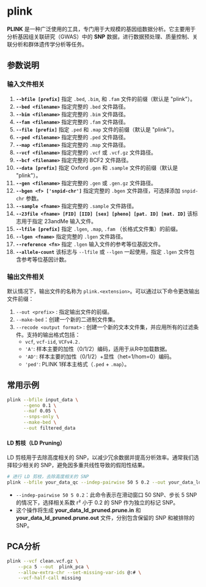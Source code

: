 # plink

**PLINK** 是一种广泛使用的工具，专门用于大规模的基因组数据分析。它主要用于分析基因组关联研究（GWAS）中的 **SNP** 数据，进行数据预处理、质量控制、关联分析和群体遗传学分析等任务。

## 参数说明

### 输入文件相关

1. **`--bfile [prefix]`**
   指定 `.bed`, `.bim`, 和 `.fam` 文件的前缀（默认是 "plink"）。
2. **`--bed <filename>`**
   指定完整的 `.bed` 文件路径。
3. **`--bim <filename>`**
   指定完整的 `.bim` 文件路径。
4. **`--fam <filename>`**
   指定完整的 `.fam` 文件路径。
5. **`--file [prefix]`**
   指定 `.ped` 和 `.map` 文件的前缀（默认是 "plink"）。
6. **`--ped <filename>`**
   指定完整的 `.ped` 文件路径。
7. **`--map <filename>`**
   指定完整的 `.map` 文件路径。
8. **`--vcf <filename>`**
   指定完整的 `.vcf` 或 `.vcf.gz` 文件路径。
9. **`--bcf <filename>`**
   指定完整的 BCF2 文件路径。
10. **`--data [prefix]`**
    指定 Oxford `.gen` 和 `.sample` 文件的前缀（默认是 "plink"）。
11. **`--gen <filename>`**
    指定完整的 `.gen` 或 `.gen.gz` 文件路径。
12. **`--bgen <f> ['snpid-chr']`**
    指定完整的 `.bgen` 文件路径，可选择添加 `snpid-chr` 参数。
13. **`--sample <fname>`**
    指定完整的 `.sample` 文件路径。
14. **`--23file <fname> [FID] [IID] [sex] [pheno] [pat. ID] [mat. ID]`**
    该标志用于指定 23andMe 输入文件。
15. **`--lfile [prefix]`**
    指定 `.lgen`, `.map`, `.fam` （长格式文件集）的前缀。
16. **`--lgen <fname>`**
    指定完整的 `.lgen` 文件路径。
17. **`--reference <fn>`**
    指定 `.lgen` 输入文件的参考等位基因文件。
18. **`--allele-count`**
    该标志与 `--lfile` 或 `--lgen` 一起使用，指定 `.lgen` 文件包含参考等位基因计数。

### 输出文件相关

默认情况下，输出文件的名称为 `plink.<extension>`。可以通过以下命令更改输出文件前缀：

1. `--out <prefix>` : 指定输出文件的前缀。
2. `--make-bed`：创建一个新的二进制文件集。
3. `--recode <output format>` : 创建一个新的文本文件集，并应用所有的过滤条件。支持的输出格式包括：
   - `vcf`, `vcf-iid`, `VCFv4.2.`
   - `'A'`: 样本主要的加性（0/1/2）编码，适用于从R中加载数据。
   - `'AD'`: 样本主要的加性（0/1/2）+显性（het=1/hom=0）编码。
   - `'ped'`: PLINK 1样本主格式（`.ped` + `.map`）。

## 常用示例

```bash
plink --bfile input_data \
      --geno 0.1 \
      --maf 0.05 \
      --snps-only \
      --make-bed \
      --out filtered_data
```

#### **LD 剪枝（LD Pruning）**

LD 剪枝用于去除高度相关的 SNP，以减少冗余数据并提高分析效率。通常我们选择较少相关的 SNP，避免因多重共线性导致的假阳性结果。

```bash
# 进行 LD 剪枝，去除高度相关的 SNP
plink --bfile your_data_qc --indep-pairwise 50 5 0.2 --out your_data_ld_pruned
```

- `--indep-pairwise 50 5 0.2`：此命令表示在滑动窗口 50 SNP、步长 5 SNP 的情况下，选择相关系数 r² 小于 0.2 的 SNP 作为独立的标记 SNP。
- 这个操作将生成 **your_data_ld_pruned.prune.in** 和 **your_data_ld_pruned.prune.out** 文件，分别包含保留的 SNP 和被排除的 SNP。

## PCA分析

```bash
plink --vcf clean.vcf.gz \
	--pca 5 --out  plink_pca \
	--allow-extra-chr --set-missing-var-ids @:#	\
    --vcf-half-call missing
```

